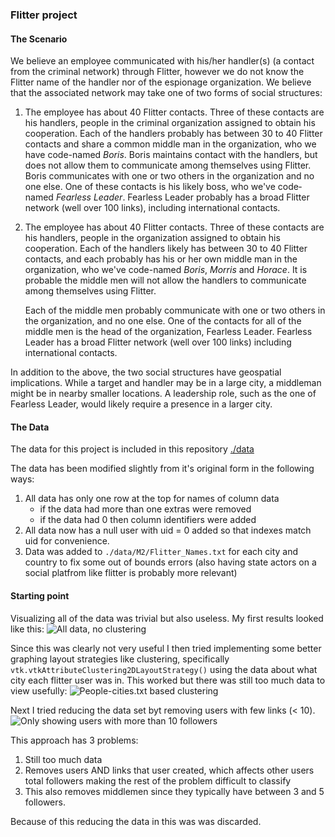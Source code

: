### Flitter project

#### The Scenario
We believe an employee communicated with his/her handler(s) (a contact from the
criminal network) through Flitter, however we do not know the Flitter name of 
the handler nor of the espionage organization. We believe that the associated 
network may take one of two forms of social structures:

1. The employee has about 40 Flitter contacts. Three of these contacts are his 
   handlers, people in the criminal organization assigned to obtain his 
   cooperation. Each of the handlers probably has between 30 to 40 Flitter 
   contacts and share a common middle man in the organization, who we have 
   code-named *Boris*. Boris maintains contact with the handlers, but does not 
   allow them to communicate among themselves using Flitter. Boris communicates 
   with one or two others in the organization and no one else. One of these 
   contacts is his likely boss, who we've code­named *Fearless Leader*. Fearless 
   Leader probably has a broad Flitter network (well over 100 links), including 
   international contacts.

2. The employee has about 40 Flitter contacts. Three of these contacts are his 
   handlers, people in the organization assigned to obtain his cooperation. Each 
   of the handlers likely has between 30 to 40 Flitter contacts, and each probably 
   has his or her own middle man in the organization, who we've code-named *Boris*, 
   *Morris* and *Horace*. It is probable the middle men will not allow the handlers
   to communicate among themselves using Flitter. 

   Each of the middle men probably communicate with one or two others in the 
   organization, and no one else. One of the contacts for all of the middle men 
   is the head of the organization, Fearless Leader. Fearless Leader has a 
   broad Flitter network (well over 100 links) including international contacts.

In addition to the above, the two social structures have geospatial 
implications. While a target and handler may be in a large city, a middleman
might be in nearby smaller locations. A leadership role, such as the one of 
Fearless Leader, would likely require a presence in a larger city.

#### The Data
The data for this project is included in this repository [./data](../master/data/)

The data has been modified slightly from it's original form in the following
ways:
1. All data has only one row at the top for names of column data
   * if the data had more than one extras were removed
   * if the data had 0 then column identifiers were added
2. All data now has a null user with uid = 0 added so that indexes match uid for
   convenience.
3. Data was added to `./data/M2/Flitter_Names.txt` for each city and country to
   fix some out of bounds errors (also having state actors on a social platfrom
   like flitter is probably more relevant)

#### Starting point
Visualizing all of the data was trivial but also useless.  My first results
looked like this:
![All data, no clustering][alldata]

Since this was clearly not very useful I then tried implementing some better
graphing layout strategies like clustering, specifically
`vtk.vtkAttributeClustering2DLayoutStrategy()` using the data about what city
each flitter user was in.  This worked but there was still too much data to
view usefully:
![People-cities.txt based clustering][communities]

Next I tried reducing the data set byt removing users with few links (< 10).
![Only showing users with more than 10 followers][reduced]

This approach has 3 problems:
1. Still too much data
2. Removes users AND links that user created, which affects other users total
   followers making the rest of the problem difficult to classify
3. This also removes middlemen since they typically have between 3 and 5
   followers.

Because of this reducing the data in this was was discarded.






[solutions]: https://www.cs.umd.edu/hcil/varepository/VAST%20Challenge%202009/challenges/MC2%20-%20Social%20Network%20and%20Geospatial/
[alldata]: https://raw.githubusercontent.com/mkijowski/flitter/master/images/alldata.png
[communities]: https://raw.githubusercontent.com/mkijowski/flitter/master/images/communities.png
[reduced]:https://raw.githubusercontent.com/mkijowski/flitter/master/images/reduced-communities.png
